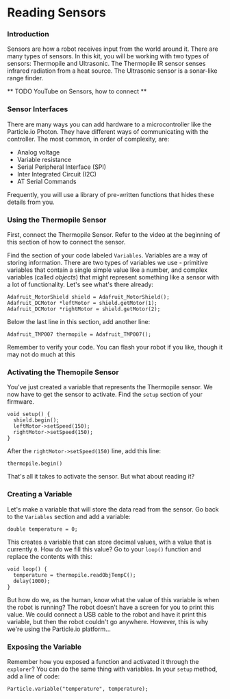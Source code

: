 # Reading Sensors

### Introduction

Sensors are how a robot receives input from the world around it. There are many types of sensors. In this kit, you will be working with two types of sensors: Thermopile and Ultrasonic. The Thermopile IR sensor senses infrared radiation from a heat source. The Ultrasonic sensor is a sonar-like range finder.

** TODO YouTube on Sensors, how to connect **

### Sensor Interfaces

There are many ways you can add hardware to a microcontroller like the Particle.io Photon. They have different ways of communicating with the controller. The most common, in order of complexity, are:

- Analog voltage
- Variable resistance
- Serial Peripheral Interface (SPI)
- Inter Integrated Circuit (I2C)
- AT Serial Commands

Frequently, you will use a library of pre-written functions that hides these details from you.

### Using the Thermopile Sensor

First, connect the Thermopile Sensor. Refer to the video at the beginning of this section of how to connect the sensor.

Find the section of your code labeled ```Variables```. Variables are a way of storing information. There are two types of variables we use - primitive variables that contain a single simple value like a number, and complex variables (called _objects_) that might represent something like a sensor with a lot of functionality. Let's see what's there already:

```
Adafruit_MotorShield shield = Adafruit_MotorShield();
Adafruit_DCMotor *leftMotor = shield.getMotor(1);
Adafruit_DCMotor *rightMotor = shield.getMotor(2);
```

Below the last line in this section, add another line:

```
Adafruit_TMP007 thermopile = Adafruit_TMP007();
```

Remember to verify your code. You can flash your robot if you like, though it may not do much at this

### Activating the Themopile Sensor

You've just created a variable that represents the Thermopile sensor. We now have to get the sensor to activate. Find the ```setup``` section of your firmware.

```
void setup() {
  shield.begin();
  leftMotor->setSpeed(150);
  rightMotor->setSpeed(150);
}
```

After the ```rightMotor->setSpeed(150)``` line, add this line:

```
thermopile.begin()
```

That's all it takes to activate the sensor. But what about reading it?

### Creating a Variable

Let's make a variable that will store the data read from the sensor. Go back to the ```Variables``` section and add a variable:

```
double temperature = 0;
```

This creates a variable that can store decimal values, with a value that is currently ```0```. How do we fill this value? Go to your ```loop()``` function and replace the contents with this:

```
void loop() {
  temperature = thermopile.readObjTempC();
  delay(1000);
}
```

But how do we, as the human, know what the value of this variable is when the robot is running? The robot doesn't have a screen for you to print this value. We could connect a USB cable to the robot and have it print this variable, but then the robot couldn't go anywhere. However, this is why we're using the Particle.io platform...

### Exposing the Variable

Remember how you exposed a function and activated it through the ```explorer```? You can do the same thing with variables. In your ```setup``` method, add a line of code:

```
Particle.variable("temperature", temperature);
```

